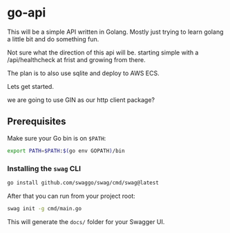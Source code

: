 # go‑api

This will be a simple API written in Golang. Mostly just trying to learn golang a little bit and do something fun.

Not sure what the direction of this api will be. starting simple with a /api/healthcheck at frist and growing from there.

The plan is to also use sqlite and deploy to AWS ECS.


Lets get started.

we are going to use GIN as our http client package?

## Prerequisites

Make sure your Go bin is on `$PATH`:

```bash
export PATH=$PATH:$(go env GOPATH)/bin
```

### Installing the `swag` CLI

```bash
go install github.com/swaggo/swag/cmd/swag@latest
```

After that you can run from your project root:

```bash
swag init -g cmd/main.go
```

This will generate the `docs/` folder for your Swagger UI.
